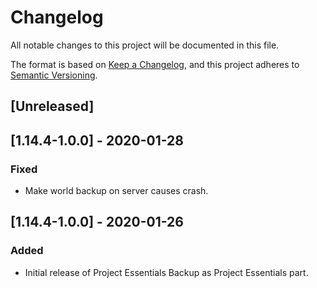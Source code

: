 # Changelog

All notable changes to this project will be documented in this file.

The format is based on [Keep a Changelog](https://keepachangelog.com/en/1.0.0/),
and this project adheres to [Semantic Versioning](https://semver.org/spec/v2.0.0.html).

## [Unreleased]

## [1.14.4-1.0.0] - 2020-01-28

### Fixed
- Make world backup on server causes crash.

## [1.14.4-1.0.0] - 2020-01-26

### Added
- Initial release of Project Essentials Backup as Project Essentials part.
